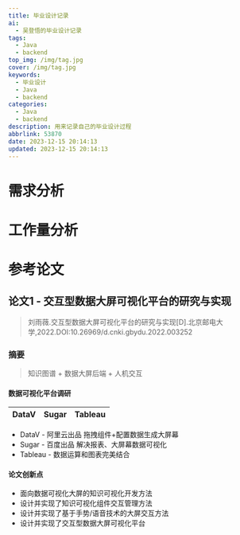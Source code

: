 ```yaml
---
title: 毕业设计记录
ai: 
  - 吴登悟的毕业设计记录
tags:
  - Java
  - backend
top_img: /img/tag.jpg
cover: /img/tag.jpg
keywords:
  - 毕业设计
  - Java
  - backend
categories:
  - Java
  - backend
description: 用来记录自己的毕业设计过程
abbrlink: 53870
date: 2023-12-15 20:14:13
updated: 2023-12-15 20:14:13
---
```


# 需求分析

# 工作量分析


# 参考论文

## 论文1 - 交互型数据大屏可视化平台的研究与实现

> 刘雨薇.交互型数据大屏可视化平台的研究与实现[D].北京邮电大学,2022.DOI:10.26969/d.cnki.gbydu.2022.003252

### 摘要

> 知识图谱 + 数据大屏后端 + 人机交互

#### 数据可视化平台调研

| DataV | Sugar | Tableau |
|-------|-------|---------|

- DataV - 阿里云出品 拖拽组件+配置数据生成大屏幕
- Sugar - 百度出品 解决报表、大屏幕数据可视化
- Tableau - 数据运算和图表完美结合
#### 论文创新点
- 面向数据可视化大屏的知识可视化开发方法
- 设计并实现了知识可视化组件交互管理方法
- 设计并实现了基于手势/语音技术的大屏交互方法
- 设计并实现了交互型数据大屏可视化平台